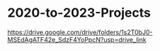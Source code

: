 # 2020-to-2023-Projects



https://drive.google.com/drive/folders/1s2T0bJ0-MSEdAgATF42e_SdzF4YoPpcN?usp=drive_link
